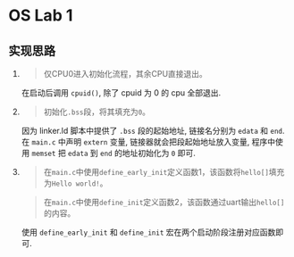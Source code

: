 # OS Lab 1

## 实现思路

1. > 仅CPU0进入初始化流程，其余CPU直接退出。

   在启动后调用 `cpuid()`, 除了 cpuid 为 0 的 cpu 全部退出.

2. > 初始化`.bss`段，将其填充为`0`。

   因为 linker.ld 脚本中提供了 `.bss` 段的起始地址, 链接名分别为 `edata` 和 `end`. 在 `main.c` 中声明 `extern` 变量, 链接器就会把段起始地址放入变量, 程序中使用 `memset` 把 `edata` 到 `end` 的地址初始化为 `0` 即可.

3. > 在`main.c`中使用`define_early_init`定义函数1，该函数将`hello[]`填充为`Hello world!`。

   > 在`main.c`中使用`define_init`定义函数2，该函数通过uart输出`hello[]`的内容。

   使用 `define_early_init` 和 `define_init` 宏在两个启动阶段注册对应函数即可.
